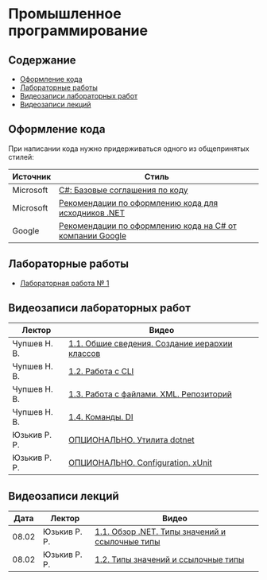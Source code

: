 # Промышленное программирование

## Содержание
- [Оформление кода](#оформление-кода)
- [Лабораторные работы](#лабораторные-работы)
- [Видеозаписи лабораторных работ](#видеозаписи-лабораторных-работ)
- [Видеозаписи лекций](#видеозаписи-лекций)

## Оформление кода

При написании кода нужно придерживаться одного из общепринятых стилей:

| Источник | Стиль |
| --- | --- |
| Microsoft | [С#: Базовые соглашения по коду](https://docs.microsoft.com/en-us/dotnet/csharp/fundamentals/coding-style/coding-conventions) |
| Microsoft | [Рекомендации по оформлению кода для исходников .NET](https://github.com/dotnet/runtime/blob/main/docs/coding-guidelines/coding-style.md) |
| Google | [Рекомендации по оформлению кода на C# от компании Google](https://google.github.io/styleguide/csharp-style.html) |

## Лабораторные работы

- [Лабораторная работа № 1](https://github.com/itsec-labs/dotnet-1)

## Видеозаписи лабораторных работ

| Лектор | Видео |
| --- | --- |
| Чупшев Н. В. | [1.1. Общие сведения. Создание иерархии классов](https://disk.yandex.ru/i/j9wcfV3SFObLIg) |
| Чупшев Н. В. | [1.2. Работа с CLI](https://disk.yandex.ru/i/59x2WuvxV4VU9A) |
| Чупшев Н. В. | [1.3. Работа с файлами. XML. Репозиторий](https://disk.yandex.ru/i/1-mRwBMybvMVzQ) |
| Чупшев Н. В. | [1.4. Команды. DI](https://disk.yandex.ru/i/qsm2Y-uefJ7HMg) |
| Юзькив Р. Р. | [ОПЦИОНАЛЬНО. Утилита dotnet](https://vimeo.com/676632243) |
| Юзькив Р. Р. | [ОПЦИОНАЛЬНО. Configuration. xUnit](https://vimeo.com/676632280) |

## Видеозаписи лекций

| Дата | Лектор | Видео |
| --- | --- | --- |
| 08.02 | Юзькив Р. Р. | [1.1. Обзор .NET. Типы значений и ссылочные типы](https://vimeo.com/674939382) |
| 08.02 | Юзькив Р. Р. | [1.2. Типы значений и ссылочные типы](https://vimeo.com/674940712) |
